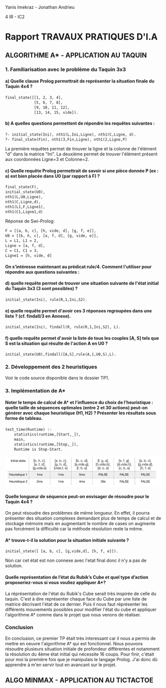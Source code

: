 Yanis Imekraz - Jonathan Andrieu

4 IR - IC2

# Rapport TRAVAUX PRATIQUES D'I.A

## ALGORITHME A* - APPLICATION AU TAQUIN

### 1. Familiarisation avec le problème du Taquin 3x3

#### a) Quelle clause Prolog permettrait de représenter la situation finale du Taquin 4x4 ?
```
final_state([[1, 2, 3, 4],
             [5, 6, 7, 8],
             [9, 10, 11, 12],
             [13, 14, 15, vide]).
```

#### b) A quelles questions permettent de répondre les requêtes suivantes :
```
?- initial_state(Ini), nth1(L,Ini,Ligne), nth1(C,Ligne, d).
?- final_state(Fin), nth1(3,Fin,Ligne), nth1(2,Ligne,P)
```
La première requêtes permet de trouver la ligne et la colonne de l'élément "d" dans la matrice "Ini".
La deuxième permet de trouver l'élément présent aux coordonnées Ligne=3 et Colonne=2.

#### c) Quelle requête Prolog permettrait de savoir si une pièce donnée P (ex : a) est bien placée dans U0 (par rapport à F) ?
```
final_state(F),
initial_state(U0),
nth1(L,U0,Ligne),
nth1(C,Ligne,d),
nth1(L1,F,Ligne1),
nth1(C1,Ligne1,d)
```
Réponse de Swi-Prolog:

```
F = [[a, b, c], [h, vide, d], [g, f, e]],
U0 = [[b, h, c], [a, f, d], [g, vide, e]],
L = L1, L1 = 2,
Ligne = [a, f, d],
C = C1, C1 = 3,
Ligne1 = [h, vide, d] 
```
#### On s'intéresse maintenant au prédicat rule/4. Comment l'utiliser pour répondre aux questions suivantes :
#### d) quelle requête permet de trouver une situation suivante de l'état initial du Taquin 3x3 (3 sont possibles) ?

```
initial_state(Ini), rule(R,1,Ini,S2).
```

#### e) quelle requête permet d'avoir ces 3 réponses regroupées dans une liste ? (cf. findall/3 en Annexe).

```
initial_state(Ini), findall(R, rule(R,1,Ini,S2), L).
```

#### f) quelle requête permet d'avoir la liste de tous les couples [A, S] tels que S est la situation qui résulte de l'action A en U0 ?

```
initial_state(U0),findall([A,S],rule(A,1,U0,S),L). 
```

### 2. Développement des 2 heuristiques

Voir le code source disponible dans le dossier TP1.

### 3. Implémentation de A*

#### Noter le temps de calcul de A* et l’influence du choix de l’heuristique : quelle taille de séquences optimales (entre 2 et 30 actions) peut-on générer avec chaque heuristique (H1, H2) ? Présenter les résultats sous forme de tableau.

```
test_time(Runtime) :-
    statistics(runtime,[Start,_]),
    main,
    statistics(runtime,[Stop,_]),
    Runtime is Stop-Start.
```

![](img/tests_aetoile.png)

#### Quelle longueur de séquence peut-on envisager de résoudre pour le Taquin 4x4 ?

On peut résoudre des problèmes de même longueur. En effet, il pourra présenter des situation complexes demandant plus de temps de calcul et de stockage mémoire mais en augmentant le nombre de cases on augmente pas forcément la difficulté car la méthode résolution reste la même.

#### A* trouve-t-il la solution pour la situation initiale suivante ?

```
initial_state([ [a, b, c], [g,vide,d], [h, f, e]]).
```

Non car cet état est non connexe avec l'etat final donc il n'y a pas de solution.

#### Quelle représentation de l’état du Rubik’s Cube et quel type d’action proposeriez-vous si vous vouliez appliquer A*?

La réprésentation de l'état du Rubik's Cube serait très inspirée de celle du taquin. C'est à dire représenter chaque face du Cube par une liste de matrice décrivant l'état de ce dernier.
Puis il nous faut réprésenter les différents mouvements possibles pour modifier l'état du cube et appliquer l'algorithme A* comme dans le projet que nous venons de réaliser.

### Conclusion

En conclusion, ce premier TP était très interessant car il nous a permis de mettre en oeuvre l'algorithme A* qui est fonctionnel. Nous pouvons résoudre plusieurs situation initiale de profondeur différentes et notamment la résolution du 4ème état initial qui nécessite 16 coups.
Pour finir, c'était pour moi la première fois que je manipulais le langage Prolog. J'ai donc dû apprendre à m'en servir tout en avancant sur le projet.

## ALGO MINMAX - APPLICATION AU TICTACTOE
